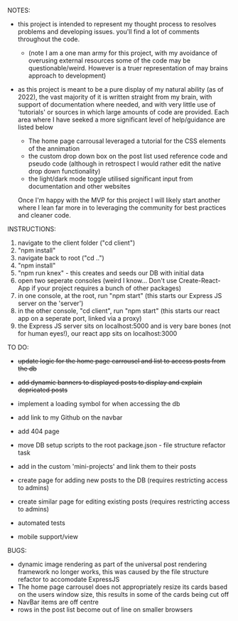 NOTES:
- this project is intended to represent my thought process to resolves problems and developing issues. you'll find a lot of comments throughout the code.
  - (note I am a one man army for this project, with my avoidance of overusing external resources some of the code may be questionable/weird. However is a truer representation of may brains approach to development)
- as this project is meant to be a pure display of my natural ability (as of 2022), the vast majority of it is written straight from my brain, with support of documentation where needed, and with very little use of 'tutorials' or sources in which large amounts of code are provided. Each area where I have seeked a more significant level of help/guidance are listed below 
  - The home page carrousal leveraged a tutorial for the CSS elements of the annimation
  - the custom drop down box on the post list used reference code and pseudo code (although in retrospect I would rather edit the native drop down functionality)
  - the light/dark mode toggle utilised significant input from documentation and other websites 

  Once I'm happy with the MVP for this project I will likely start another where I lean far more in to leveraging the community for best practices and cleaner code.

INSTRUCTIONS:
1. navigate to the client folder ("cd client")
2. "npm install"
3. navigate back to root ("cd ..")
4. "npm install"
5. "npm run knex" - this creates and seeds our DB with initial data
6. open two seperate consoles (weird I know... Don't use Create-React-App if your project requires a bunch of other packages)
7. in one console, at the root, run "npm start" (this starts our Express JS server on the 'server')
8. in the other console, "cd client", run "npm start" (this starts our react app on a seperate port, linked via a proxy)
9. the Express JS server sits on localhost:5000 and is very bare bones (not for human eyes!), our react app sits on localhost:3000





TO DO:
- ~~update logic for the home page carrousel and list to access posts from the db~~
- ~~add dynamic banners to displayed posts to display and explain depricated posts~~
- implement a loading symbol for when accessing the db
- add link to my Github on the navbar
- add 404 page
- move DB setup scripts to the root package.json - file structure refactor task
- add in the custom 'mini-projects' and link them to their posts

- create page for adding new posts to the DB (requires restricting access to admins)
- create similar page for editing existing posts (requires restricting access to admins)

- automated tests
- mobile support/view




BUGS:
- dynamic image rendering as part of the universal post rendering framework no longer works, this was caused by the file structure refactor to accomodate ExpressJS
- The home page carrousel does not appropriately resize its cards based on the users window size, this results in some of the cards being cut off
- NavBar items are off centre
- rows in the post list become out of line on smaller browsers

